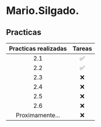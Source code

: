 # Mario.Silgado.

## Practicas

| Practicas realizadas          | Tareas | 
| :-----------:      | :-----------: | 
| 2.1              | ✅ | 
| 2.2              | ✅ |
| 2.3              | ❌ |
| 2.4              | ❌ |
| 2.5              | ❌ |
| 2.6              | ❌ |
| Proximamente...  | ❌ |